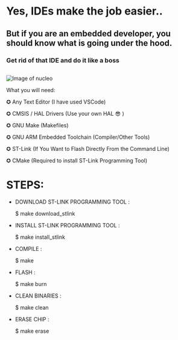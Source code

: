 # Yes, IDEs make the job easier..

## But if you are an embedded developer, you should know what is going under the hood.

### Get rid of that IDE and do it like a boss

##

![Image of nucleo](https://i.ibb.co/qxH7V1D/FLLL.jpg)


What you will need: 

✪ Any Text Editor (I have used VSCode)

✪ CMSIS / HAL Drivers (Use your own HAL :sunglasses: )  

✪ GNU Make (Makefiles)

✪ GNU ARM Embedded Toolchain (Compiler/Other Tools)

✪ ST-Link (If You Want to Flash Directly From the Command Line)

✪ CMake (Required to install ST-Link Programming Tool)

##


# STEPS: 


* DOWNLOAD ST-LINK PROGRAMMING TOOL :

  $ make download_stlink
  
    
* INSTALL ST-LINK PROGRAMMING TOOL :

  $ make install_stlink
  
  
* COMPILE :

  $ make 

* FLASH :

  $ make burn

* CLEAN BINARIES :

  $ make clean

* ERASE CHIP :

  $ make erase
